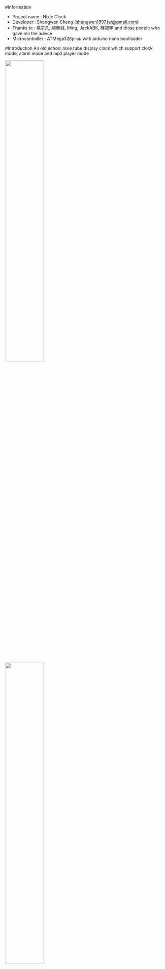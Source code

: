 #Information
* Project name : Nixie Clock
* Developer : Shengwen Cheng (shengwen1997.tw@gmail.com)
* Thanks to : 楊宗凡, 施翰誠, Ming, JackABK, 陳冠宇 and those people who gave me the advice 
* Microcontroller : ATMega328p-au with arduino nano bootloader

#Introduction
An old school nixie tube display clock which support clock mode, alarm mode and mp3 player mode

<img src="https://github.com/shengwen1997/nixie-clock/blob/master/material/demo2.jpg?raw=true" width="50%" height="50%">

<img src="https://github.com/shengwen1997/nixie-clock/blob/master/material/demo1.jpg?raw=true" width="50%" height="50%">

<img src="https://raw.githubusercontent.com/shengwen1997/Nixie-Clock/master/material/tube.jpg" width="324px" height="216px">

#Import the required libraries

Use Arduino IDE to import the following libraries (Find the zip file in the project)

* DFPlayer driver with AltSoftwareSerial implementation
* RTC and Time library

#Circuit files
All circuit files was drew under the KiCad 4.1.2, the legacy version could not load the circuit properlly

###Convert format svg to pdf (No need anymore)

Here provide a better way to print out the circuit (print with pdf format):

* Make sure you already installed the application:

  **sudo apt-get install librsvg2-bin**
* Now, you can convert the file with command:

  **rsvg-convert -f pdf -o output.pdf input.svg**

#Pinout

#Bluetooth serial command (ASCII format)
####Time set command

| start byte | year | year | year | year | month | month | day | day | hour | hour | min | min | sec | sec |
|------------|-------|-------|-------|-------|--------|--------|------|------|-------|-------|---------|---------|---------|---------|
| @          | 1     | 9     | 9     | 7     | 0      | 8      | 1    | 2    | 1     | 9     | 4       | 4       | 0       | 0       |

which means 1997/8/12 19:44:00

####Alarm  set command

| start byte | index | index | hour | hour | min | min |
|------------|-------|-------|------|------|-----|-----|
| $          | 0     | 0     | 1    | 2    | 0   | 8   |

which means set alarm(index 0) to 12:00

####Alarm state set command

| start byte | index | state |
|------------|-------|-------|
| +          | 0     | 1     |

which means enable alarm index 0 (1 = ENABLED, 0 = DISABLED)

####Alarm time request command

**Request for hour information**

| start byte |   |   |
|------------|---|---|
| *          | 1 | 9 |

clock will return message like : "12", which mean hour = 12

**Request for minute information**

| start byte |   |   |
|------------|---|---|
| *          | 4 | 4 |

clock will return message like : "33", which mean minute = 33

**Request for state information**

| start byte |   |   |
|------------|---|---|
| *          | 1 | 7 |

clock will return message like : "1", which mean state = ENABLED

####MP3 volume set command

| start byte | volume | volume |
|------------|--------|--------|
| {          | 1      | 5      |

which means set MP3 player volume to 15 (Volume's range is from 0 to 30)

####Alarm volume set command

| start byte | volume | volume |
|------------|--------|--------|
| }          | 1      | 5      |

which means set alarm volume to 15 (Volume's range is from 0 to 30)

####Music command

**Enable Music loop play**

| start byte |   |   |   |   |   |   |
|------------|---|---|---|---|---|---|
| ~          | l | o | o | p | - | o |

**Disable Music loop play**

| start byte |   |   |   |   |   |   |
|------------|---|---|---|---|---|---|
| ~          | l | o | o | p | - | x |

**Play random music**

| start byte |   |   |   |   |   |   |
|------------|---|---|---|---|---|---|
| ~          | r | a | n | d | o | m |

Clock will ignore command and return message "1" while playing alarm music, otherwise will return "0" message

**Sop playing music**

| start byte |   |   |   |   |   |   |
|------------|---|---|---|---|---|---|
| ~          | s | t | o | p | - | - |

Clock will ignore command and return message "1" while playing alarm music, otherwise will return "0" message 

**Play next music**

| start byte |   |   |   |   |   |   |
|------------|---|---|---|---|---|---|
| ~          | n | e | x | t | - | - |

Clock will ignore command and return message "1" while playing alarm music, otherwise will return "0" message

**Play last music**

| start byte |   |   |   |   |   |   |
|------------|---|---|---|---|---|---|
| ~          | l | a | s | t | - | - |

Clock will ignore command and return message "1" while playing alarm music, otherwise will return "0" message

**Play music to demonstrate the alarm volume**

| start byte |   |   |   |   |   |   |
|------------|---|---|---|---|---|---|
| ~          | a | l | - | t | r | y |

Clock will ignore command and return message "1" while playing alarm music, otherwise will return "0" message

####Synchronization command

| start byte |   |   |   |   |   |   |   |   |   |   |   |
|------------|---|---|---|---|---|---|---|---|---|---|---|
| !          | m | p | 3 | - | v | o | l | u | m | e | - |

clock will return the MP3 player volume like "08" which means volume = 8 (Rang is from 0 to 30)

| start byte |   |   |   |   |   |   |   |   |   |   |   |
|------------|---|---|---|---|---|---|---|---|---|---|---|
| !          | m | u | s | i | c | - | l | o | o | p | - |

clock will return the alarm volume like "08" which means volume = 8 (Rang is from 0 to 30)

| start byte |   |   |   |   |   |   |   |   |   |   |   |
|------------|---|---|---|---|---|---|---|---|---|---|---|
| !          | h | i | b | e | r | n | a | t | e | - | - |

clock will return the time like "013007301" which means hibernate from 1:30 to 7:30 and enabled mode is on

| start byte |   |   |   |   |   |   |   |   |   |   |   |
|------------|---|---|---|---|---|---|---|---|---|---|---|
| !          | h | i | b | - | e | n | a | b | l | e | d |

clock will return the hibernation state like "1" which means ENABLED

####Hibernation set command

| start byte | start_hr | start_hr | start_min | start_min | end_hr | end_hr | end_min | end_min | state |
|------------|----------|----------|-----------|-----------|--------|--------|---------|---------|-------|
| %          | 0        | 1        | 3         | 0         | 0      | 7      | 3       | 0       | 1     |

which means set hibernation time from 1:30 to 7:30 and enabled mode is on

####Hibernation state set command

| start byte | state |
|------------|-------|
| ^          | 1     |

which mean set hibernation mode to ENABLED

#BOM
To get more informations, please read the [BOM.md](https://github.com/shengwen1997/Nixie-Clock/blob/master/BOM.md)
